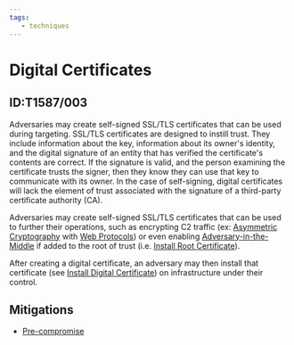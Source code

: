 ```yaml
---
tags:
   - techniques
---
```

# Digital Certificates
## ID:T1587/003
Adversaries may create self-signed SSL/TLS certificates that can be used during targeting. SSL/TLS certificates are designed to instill trust. They include information about the key, information about its owner's identity, and the digital signature of an entity that has verified the certificate's contents are correct. If the signature is valid, and the person examining the certificate trusts the signer, then they know they can use that key to communicate with its owner. In the case of self-signing, digital certificates will lack the element of trust associated with the signature of a third-party certificate authority (CA).

Adversaries may create self-signed SSL/TLS certificates that can be used to further their operations, such as encrypting C2 traffic (ex: [Asymmetric Cryptography](techniques/T1573/002) with [Web Protocols](techniques/T1071/001)) or even enabling [Adversary-in-the-Middle](techniques/T1557) if added to the root of trust (i.e. [Install Root Certificate](techniques/T1553/004)).

After creating a digital certificate, an adversary may then install that certificate (see [Install Digital Certificate](techniques/T1608/003)) on infrastructure under their control.
## Mitigations
* [Pre-compromise](mitigations/M1056)
